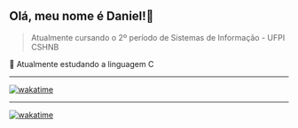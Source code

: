 ## Olá, meu nome é <strong>Daniel!</strong>👋

> Atualmente cursando o 2º período de Sistemas de Informação - UFPI CSHNB

🔭 Atualmente estudando a linguagem C

----

[![wakatime](https://wakatime.com/badge/user/591a17b4-1079-44b2-88c8-b4a2e91b5097.svg)](https://wakatime.com/@591a17b4-1079-44b2-88c8-b4a2e91b5097)



---

[![wakatime](https://wakatime.com/badge/user/018b67d0-d93a-48df-bb09-669a7fb0408b.svg)](https://wakatime.com/@018b67d0-d93a-48df-bb09-669a7fb0408b)
